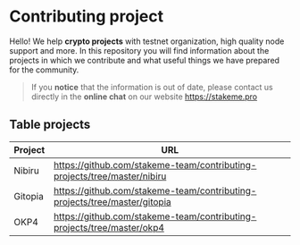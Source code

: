 # Contributing project

Hello!
We help **crypto projects** with testnet organization, high quality node support and more.
In this repository you will find information about the projects in which we contribute and what useful things we have prepared for the community.

> If you **notice** that the information is out of date, please contact us directly in the **online chat** on our website https://stakeme.pro
## Table projects
| Project | URL                                                                       |
|---------|---------------------------------------------------------------------------|
| Nibiru  | https://github.com/stakeme-team/contributing-projects/tree/master/nibiru  |
| Gitopia | https://github.com/stakeme-team/contributing-projects/tree/master/gitopia |
| OKP4    | https://github.com/stakeme-team/contributing-projects/tree/master/okp4    |
